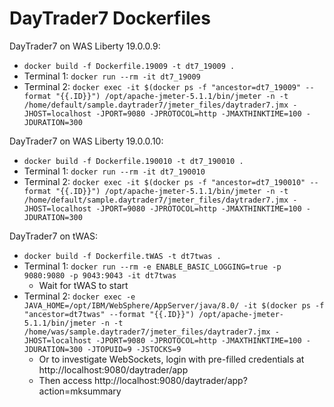 # DayTrader7 Dockerfiles

DayTrader7 on WAS Liberty 19.0.0.9:

* `docker build -f Dockerfile.19009 -t dt7_19009 .`
* Terminal 1: `docker run --rm -it dt7_19009`
* Terminal 2: `docker exec -it $(docker ps -f "ancestor=dt7_19009" --format "{{.ID}}") /opt/apache-jmeter-5.1.1/bin/jmeter -n -t /home/default/sample.daytrader7/jmeter_files/daytrader7.jmx -JHOST=localhost -JPORT=9080 -JPROTOCOL=http -JMAXTHINKTIME=100 -JDURATION=300`

DayTrader7 on WAS Liberty 19.0.0.10:

* `docker build -f Dockerfile.190010 -t dt7_190010 .`
* Terminal 1: `docker run --rm -it dt7_190010`
* Terminal 2: `docker exec -it $(docker ps -f "ancestor=dt7_190010" --format "{{.ID}}") /opt/apache-jmeter-5.1.1/bin/jmeter -n -t /home/default/sample.daytrader7/jmeter_files/daytrader7.jmx -JHOST=localhost -JPORT=9080 -JPROTOCOL=http -JMAXTHINKTIME=100 -JDURATION=300`

DayTrader7 on tWAS:

* `docker build -f Dockerfile.tWAS -t dt7twas .`
* Terminal 1: `docker run --rm -e ENABLE_BASIC_LOGGING=true -p 9080:9080 -p 9043:9043 -it dt7twas`
  * Wait for tWAS to start
* Terminal 2: `docker exec -e JAVA_HOME=/opt/IBM/WebSphere/AppServer/java/8.0/ -it $(docker ps -f "ancestor=dt7twas" --format "{{.ID}}") /opt/apache-jmeter-5.1.1/bin/jmeter -n -t /home/was/sample.daytrader7/jmeter_files/daytrader7.jmx -JHOST=localhost -JPORT=9080 -JPROTOCOL=http -JMAXTHINKTIME=100 -JDURATION=300 -JTOPUID=9 -JSTOCKS=9`
  * Or to investigate WebSockets, login with pre-filled credentials at http://localhost:9080/daytrader/app
  * Then access http://localhost:9080/daytrader/app?action=mksummary
